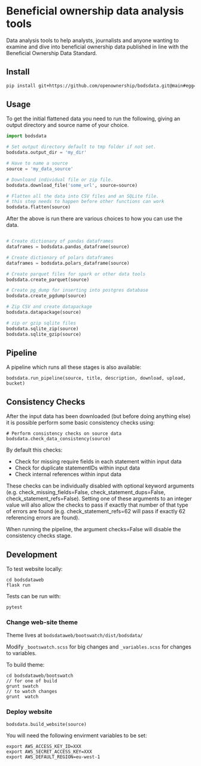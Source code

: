 # Beneficial ownership data analysis tools

Data analysis tools to help analysts, journalists and anyone wanting to examine and dive into beneficial ownership data published in line with the Beneficial Ownership Data Standard.

## Install

```bash
pip install git+https://github.com/openownership/bodsdata.git@main#egg=bodsdata
```

## Usage

To get the initial flattened data you need to run the following, giving an output directory and source name of your choice.

```python
import bodsdata

# Set output directory default to tmp folder if not set.
bodsdata.output_dir = 'my_dir'

# Have to name a source
source = 'my_data_source'

# Downloand individual file or zip file.
bodsdata.download_file('some_url', source=source)

# Flatten all the data into CSV files and an SQLite file.
# this step needs to happen before other functions can work
bodsdata.flatten(source)
```

After the above is run there are various choices to how you can use the data.

```python

# Create dictionary of pandas dataframes
dataframes = bodsdata.pandas_dataframe(source)

# Create dictionary of polars dataframes
dataframes = bodsdata.polars_dataframe(source)

# Create parquet files for spark or other data tools
bodsdata.create_parquet(source)

# Create pg_dump for inserting into postgres database
bodsdata.create_pgdump(source)

# Zip CSV and create datapackage 
bodsdata.datapackage(source)

# zip or gzip sqlite files 
bodsdata.sqlite_zip(source)
bodsdata.sqlite_gzip(source)
````

## Pipeline

A pipeline which runs all these stages is also available:

```
bodsdata.run_pipeline(source, title, description, download, upload, bucket)
```

## Consistency Checks

After the input data has been downloaded (but before doing anything else) it is possible perform some basic consistency checks using:

```
# Perform consistency checks on source data
bodsdata.check_data_consistency(source)
```

By default this checks:

- Check for missing require fields in each statement within input data
- Check for duplicate statementIDs within input data
- Check internal references within input data

These checks can be individually disabled with optional keyword arguments (e.g. check_missing_fields=False, check_statement_dups=False, check_statement_refs=False). Setting one of these arguments to an integer value will also allow the checks to pass if exactly that number of that type of errors are found (e.g. check_statement_refs=62 will pass if exactly 62 referencing errors are found).

When running the pipeline, the argument checks=False will disable the consistency checks stage.

## Development
To test website locally:

```
cd bodsdataweb
flask run
```

Tests can be run with:

```
pytest
```

### Change web-site theme

Theme lives at `bodsdataweb/bootswatch/dist/bodsdata/`

Modify `_bootswatch.scss` for big changes and `_variables.scss` for changes to variables.

To build theme:

```
cd bodsdataweb/bootswatch
// for one of build
grunt swatch 
// to watch changes
grunt  watch 
```

### Deploy website

```
bodsdata.build_website(source)
```

You will need the following envirment variables to be set:

```
export AWS_ACCESS_KEY_ID=XXX
export AWS_SECRET_ACCESS_KEY=XXX
export AWS_DEFAULT_REGION=eu-west-1
```
